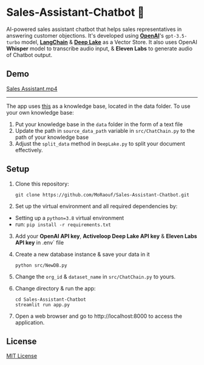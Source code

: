 # Sales-Assistant-Chatbot 💬

AI-powered sales assistant chatbot that helps sales representatives in answering customer objections. It's developed using **[OpenAI](https://openai.com/)**'s `gpt-3.5-turbo` model, **[LangChain](https://github.com/hwchase17/langchain)** & **[Deep Lake](https://github.com/activeloopai/deeplake)** as a Vector Store. It also uses OpenAI **Whisper** model to transcribe audio input, & **Eleven Labs** to generate audio of Chatbot output.


Demo
---
[Sales Assistant.mp4](https://raw.githubusercontent.com/MoRaouf/Sales-Assistant-Chatbot/main/Sales%20Assistant.mp4)


---
The app uses [this](https://blog.hubspot.com/sales/handling-common-sales-objections) as a knowledge base, located in the data folder. To use your own knowledge base:

1. Put your knowledge base in the `data` folder in the form of a text file
2. Update the path in `source_data_path` variable in `src/ChatChain.py` to the path of your knowledge base
3. Adjust the `split_data` method in `DeepLake.py` to split your document effectively.


Setup
---
1. Clone this repository:
    ```
    git clone https://github.com/MoRaouf/Sales-Assistant-Chatbot.git
    ```
2. Set up the virtual environment and all required dependencies by:
  * Setting up a `python=3.8` virtual environment
  * run: `pip install -r requirements.txt`

3. Add your **OpenAI API key**,  **Activeloop Deep Lake API key** & **Eleven Labs API key** in .env` file

4. Create a new database instance & save your data in it 
    ```
    python src/NewDB.py
    ```

5. Change the `org_id` & `dataset_name` in `src/ChatChain.py` to yours.

6. Change directory & run the app:
    ```
    cd Sales-Assistant-Chatbot
    streamlit run app.py
    ```
7. Open a web browser and go to http://localhost:8000 to access the application.



License
---
[MIT License](https://github.com/e-johnstonn/SalesCopilot/blob/master/LICENSE)

